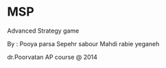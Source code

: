 MSP
===

Advanced Strategy game

By :
	Pooya parsa
	Sepehr sabour
	Mahdi rabie yeganeh

dr.Poorvatan
AP course @ 2014
